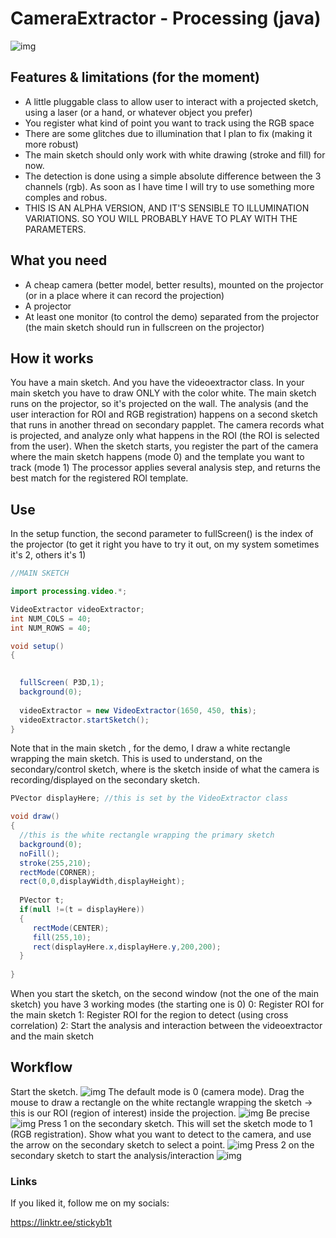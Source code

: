 

# CameraExtractor - Processing (java) 


![img](https://github.com/sitodav/camera_extractor/blob/develop/images/0.png?raw=true "Title")


## Features & limitations (for the moment)
- A little pluggable class to allow user to interact with a projected sketch, using a laser (or a hand, or whatever object you prefer)
- You register what kind of point you want to track using the RGB space
- There are some glitches due to illumination that I plan to fix (making it more robust)
- The main sketch should only work with white drawing (stroke and fill) for now.
- The detection is done using a simple absolute difference between the 3 channels (rgb). As soon as I have time I will try to use something more comples and robus.
- THIS IS AN ALPHA VERSION, AND IT'S SENSIBLE TO ILLUMINATION VARIATIONS. SO YOU WILL PROBABLY HAVE TO PLAY WITH THE PARAMETERS.

## What you need
- A cheap camera (better model, better results), mounted on the projector (or in a place where it can record the projection)
- A projector
- At least one monitor (to control the demo) separated from the projector (the main sketch should run in fullscreen on the projector)

## How it works
You have a main sketch. And you have the videoextractor class.
In your main sketch you have to draw ONLY with the color white.
The main sketch runs on the projector, so it's projected on the wall.
The analysis (and the user interaction for ROI and RGB registration) happens on a second sketch that runs in another thread on secondary papplet.
The camera records what is projected, and analyze only what happens in the ROI (the ROI is selected from the user).
When the sketch starts, you register the part of the camera where the main sketch happens (mode 0) and the
template you want to track (mode 1)
The processor applies several analysis step, and returns the best match for the registered ROI template.

 

 

## Use

In the setup function, the second parameter to fullScreen() is the index of the projector (to get it right you have
to try it out, on my system sometimes it's 2, others it's 1)
 
```java
//MAIN SKETCH

import processing.video.*;

VideoExtractor videoExtractor; 
int NUM_COLS = 40;
int NUM_ROWS = 40; 

void setup()
{

 
  fullScreen( P3D,1); 
  background(0);
   
  videoExtractor = new VideoExtractor(1650, 450, this);
  videoExtractor.startSketch();
}

```

Note that in the main sketch , for the demo, I draw a white rectangle wrapping the main sketch.
This is used to understand, on the secondary/control sketch, where is the sketch inside of what the camera is recording/displayed on the secondary sketch.

 
```java
PVector displayHere; //this is set by the VideoExtractor class

void draw()
{
  //this is the white rectangle wrapping the primary sketch
  background(0);
  noFill();
  stroke(255,210);
  rectMode(CORNER);
  rect(0,0,displayWidth,displayHeight);
  
  PVector t;
  if(null !=(t = displayHere))
  {
     rectMode(CENTER);
     fill(255,10);
     rect(displayHere.x,displayHere.y,200,200);
  }
  
}
```

When you start the sketch, on the second window (not the one of the main sketch)
you have 3 working modes (the starting one is 0)
0: Register ROI for the main sketch
1: Register ROI for the region to detect (using cross correlation)
2: Start the analysis and interaction between the videoextractor and the main sketch



## Workflow
Start the sketch.
![img](https://github.com/sitodav/camera_extractor/blob/develop/images/1.png?raw=true "Title")
The default mode is 0 (camera mode).
Drag the mouse to draw a rectangle on the white rectangle wrapping the sketch -> this is our ROI (region of interest) inside the projection.
![img](https://github.com/sitodav/camera_extractor/blob/develop/images/2.png?raw=true "Title")
Be precise
![img](https://github.com/sitodav/camera_extractor/blob/develop/images/3.png?raw=true "Title")
Press 1 on the secondary sketch.
This will set the sketch mode to 1 (RGB registration).
Show what you want to detect to the camera, and use the arrow on the secondary sketch to select a point.
![img](https://github.com/sitodav/camera_extractor/blob/develop/images/4.png?raw=true "Title") 
Press 2 on the secondary sketch to start the analysis/interaction
![img](https://github.com/sitodav/camera_extractor/blob/develop/images/5.png?raw=true "Title")
 

 

### Links
If you liked it, follow me on my socials:

<https://linktr.ee/stickyb1t>



###
